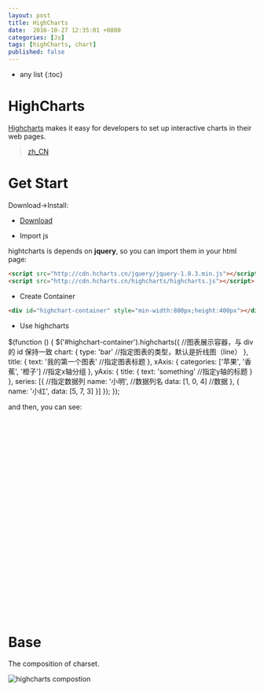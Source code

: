 ```yaml
---
layout: post
title: HighCharts
date:  2016-10-27 12:35:01 +0800
categories: [Js]
tags: [highCharts, chart]
published: false
---
```


* any list
{:toc}

# HighCharts

[Highcharts](http://www.highcharts.com/) makes it easy for developers to set up interactive charts in their web pages.

> [zh_CN](http://www.hcharts.cn/)

# Get Start

<uml>
    Download->Install:
</uml>

- [Download](http://www.highcharts.com/download)

- Import js

hightcharts is depends on **jquery**, so you can import them in your html page:

```html
<script src="http://cdn.hcharts.cn/jquery/jquery-1.8.3.min.js"></script>
<script src="http://cdn.hcharts.cn/highcharts/highcharts.js"></script>
```

- Create Container

```html
<div id="highchart-container" style="min-width:800px;height:400px"></div>
```

- Use highcharts

<sh class="js">
$(function () {
    $('#highchart-container').highcharts({                  //图表展示容器，与 div 的 id 保持一致
        chart: {
            type: 'bar'                           //指定图表的类型，默认是折线图（line）
        },
        title: {
            text: '我的第一个图表'                 //指定图表标题
        },
        xAxis: {
            categories: ['苹果', '香蕉', '橙子']   //指定x轴分组
        },
        yAxis: {
            title: {
                text: 'something'                 //指定y轴的标题
            }
        },
        series: [{                                 //指定数据列
            name: '小明',                          //数据列名
            data: [1, 0, 4]                        //数据
        }, {
            name: '小红',
            data: [5, 7, 3]
        }]
    });
});
</sh>

and then, you can see:

<div id="highchart-container" style="min-width:800px;height:400px"></div>


# Base

The composition of charset.

![highcharts compostion](https://raw.githubusercontent.com/houbb/resource/master/img/highcharts/2016-10-27-highcharts-compostion.jpg)



